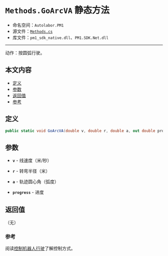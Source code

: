 # `Methods.GoArcVA` 静态方法

- 命名空间：`Autolabor.PM1`
- 源文件：[`Methods.cs`](https://github.com/autolaborcenter/Autolabor.PM1.SDK.Net/blob/master/PM1.SDK.Net/PM1.SDK.Net/Methods.cs)
- 库文件：`pm1_sdk_native.dll`、`PM1.SDK.Net.dll`

------

动作：按圆弧行驶。

## 本文内容

- <a href="#定义">定义</a>
- <a href="#参数">参数</a>
- <a href="#返回值">返回值</a>
- <a href="#参考">参考</a>

<a name="定义"></a>

## 定义

```c#
public static void GoArcVA(double v, double r, double a, out double progress)
```

<a name="参数"></a>

## 参数

* **`v`** - 线速度（米/秒）

* **`r`** - 转弯半径（米）

* **`a`** - 轨迹圆心角（弧度）

* **`progress`** - 进度

<a name="返回值"></a>

## 返回值

（无）

<a name="参考"></a>

### 参考

阅读[控制机器人行驶](../../../concepts/drive)了解控制方式。